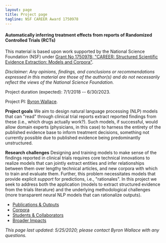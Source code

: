 ```yaml
---
layout: page
title: Project page
tagline: NSF CAREER Award 1750978
---
```


#### Automatically inferring treatment effects from reports of Randomized Controlled Trials (RCTs)

This material is based upon work supported by the National Science Foundation (NSF) under [Grant No 1750978: "CAREER: Structured Scientific Evidence Extraction: Models and Corpora"](https://www.nsf.gov/awardsearch/showAward?AWD_ID=1750978).


*Disclaimer: Any opinions, findings, and conclusions or recommendations expressed in this material are those of the author(s) and do not necessarily reflect the views of the National Science Foundation.*

Project duration (expected): 7/1/2018 -- 6/30/2023.

Project PI: [Byron Wallace](http://www.byronwallace.com).

**Project goals** We aim to design natural language processing (NLP) models that can "read" through clinical trial reports extract reported findings from these (i.e., which drugs actually work?). Such models, if successful, would allow domain experts (physicians, in this case) to harness the entirety of the published evidence base to inform treatment decisions, something not currently possible due to published evidence being predominantly unstructured.

**Research challenges** Designing and training models to make sense of the findings reported in clinical trials requires core technical innovations to realize models that can jointly extract entities and infer relationships between them over lengthy technical articles, and new corpora with which to train and evaluate them. Further, this problem necessitates models that provide explicit *support* for predictions, i.e., "rationales". In this project we seek to address both the application (models to extract structured evidence from the trials literature) and the underlying methodological challenges (more transparent neural NLP models that can rationalize outputs). 


- [Publications & Outputs](pages/outputs.html)
- [Corpora](http://evidence-inference.ebm-nlp.com/)
- [Students & Collaborators](pages/user_site.html)
- [Broader Impacts](pages/broader_impacts.html)


*This page last updated: 5/25/2020; please contact Byron Wallace with any questions.*
 

